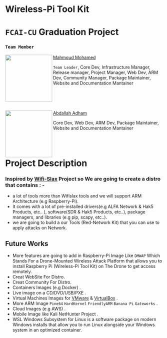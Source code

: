 # Wireless-Pi Tool Kit
# `FCAI-CU` Graduation Project

### `Team Member `



<img align="left" width="150" height="150" src="https://user-images.githubusercontent.com/62524855/145219479-a19b4f86-7782-4a32-81d8-4cc855c5a8b3.png" /> [Mahmoud Mohamed](https://github.com/mmsaeed509?tab=repositories)

`Team Leader`, Core Dev, Infrastructure Manager, Release manager, Project Manager, Web Dev, ARM Dev, Community Manager, Package Maintainer, Website and Documentation Mantainer

<br />
<br />
<br />

<img align="left" width="150" height="150" src="https://user-images.githubusercontent.com/62524855/145222987-2ca3b513-2817-468d-8199-7e0da5cdfb13.png" /> [Abdallah Adham](https://github.com/0xSkorpioN) 

Core Dev, Web Dev, ARM Dev, Package Maintainer, Website and Documentation Mantainer

<br />
<br />

# Project Description <br />
### Inspired by [Wifi-Slax](https://www.wifislax.com/)  Project so We are going to create a distro that contains : - 
*  a lot of tools more than Wifislax tools and we will support ARM Architecture (e.g Raspberry-Pi).
*  It comes with a lot of pre-installed drivers(e.g ALFA Network & Hak5 Products, etc.. ), software(SDR & Hak5 Products, etc..), package managers, and libraries (e.g pip, scapy, etc..).
*  we are going to build  a our Tools (Red-Network Kit) that you can use to apply attacks on Network.

## Future Works

*  More features are going to add in Raspberry-Pi Image Like `DMWAP` Which Stands For a Drone-Mounted Wireless Attack Platform that allows you to install Raspberry Pi (Wireless-Pi Tool Kit) on The Drone to get access remotely.
* Creat WebSite For Distro.
* Creat Community For Distro.
* Containers Images (e.g Docker) .
* Live image on a CD/DVD/USB/PXE .
* Virtual Machines Images for [VMware](https://www.vmware.com/) & [VirtualBox](https://www.virtualbox.org/) .
* More ARM Image `Pine64` `HardKernel` `FriendlyARM` `Banana Pi` `Gateworks` .
* Cloud Images (e.g AWS) .
* Mobile Image like Kali NetHunter Project .
* WSL Windows Subsystem for Linux is a software package on modern Windows installs that allow you to run Linux alongside your Windows system in an optimized container.

<br />





<!-- ![wifi_pi](https://user-images.githubusercontent.com/62524855/143376012-0898101d-02db-48a2-ae3c-0df8cbfca4a1.png)-->
